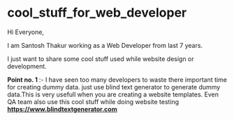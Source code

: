 # cool_stuff_for_web_developer
Hi Everyone,
<p>I am Santosh Thakur working as a Web Developer from last 7 years.</p>
<p>I just want to share some cool stuff used while website design or development.</p>

<strong> Point no. 1 </strong>:- I have seen too many developers to waste there important time for creating dummy data. 
just use blind text generator to generate dummy data.This is very usefull when you are creating a website templates.
Even QA team also use this cool stuff while doing website testing
<a href="https://www.blindtextgenerator.com"><strong>https://www.blindtextgenerator.com</strong></a>
